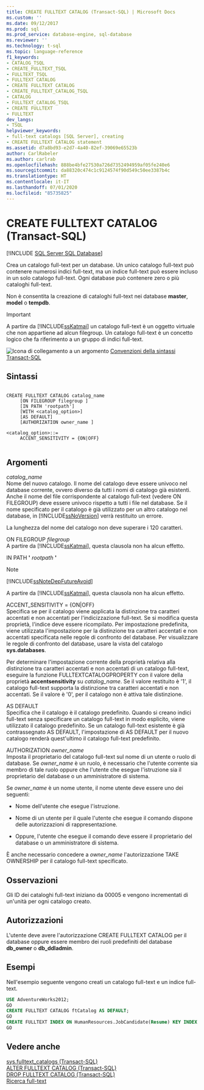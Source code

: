 ```yaml
---
title: CREATE FULLTEXT CATALOG (Transact-SQL) | Microsoft Docs
ms.custom: ''
ms.date: 09/12/2017
ms.prod: sql
ms.prod_service: database-engine, sql-database
ms.reviewer: ''
ms.technology: t-sql
ms.topic: language-reference
f1_keywords:
- CATALOG_TSQL
- CREATE_FULLTEXT_TSQL
- FULLTEXT_TSQL
- FULLTEXT CATALOG
- CREATE FULLTEXT CATALOG
- CREATE_FULLTEXT_CATALOG_TSQL
- CATALOG
- FULLTEXT_CATALOG_TSQL
- CREATE FULLTEXT
- FULLTEXT
dev_langs:
- TSQL
helpviewer_keywords:
- full-text catalogs [SQL Server], creating
- CREATE FULLTEXT CATALOG statement
ms.assetid: d7a8bd93-e2d7-4a40-82ef-39069e65523b
author: CarlRabeler
ms.author: carlrab
ms.openlocfilehash: 888be4bfe27530a726d7352494959af05fe240e6
ms.sourcegitcommit: da88320c474c1c9124574f90d549c50ee3387b4c
ms.translationtype: HT
ms.contentlocale: it-IT
ms.lasthandoff: 07/01/2020
ms.locfileid: "85735825"
---
```

# <a name="create-fulltext-catalog-transact-sql"></a>CREATE FULLTEXT CATALOG (Transact-SQL)
[!INCLUDE [SQL Server SQL Database](../../includes/applies-to-version/sql-asdb.md)]

  Crea un catalogo full-text per un database. Un unico catalogo full-text può contenere numerosi indici full-text, ma un indice full-text può essere incluso in un solo catalogo full-text. Ogni database può contenere zero o più cataloghi full-text.  
  
 Non è consentita la creazione di cataloghi full-text nei database **master**, **model** o **tempdb**.  
  
> [!IMPORTANT]  
>  A partire da [!INCLUDE[ssKatmai](../../includes/sskatmai-md.md)] un catalogo full-text è un oggetto virtuale che non appartiene ad alcun filegroup. Un catalogo full-text è un concetto logico che fa riferimento a un gruppo di indici full-text.  
  
 ![Icona di collegamento a un argomento](../../database-engine/configure-windows/media/topic-link.gif "Icona di collegamento a un argomento") [Convenzioni della sintassi Transact-SQL](../../t-sql/language-elements/transact-sql-syntax-conventions-transact-sql.md)  
  
## <a name="syntax"></a>Sintassi  
  
```syntaxsql
  
CREATE FULLTEXT CATALOG catalog_name  
     [ON FILEGROUP filegroup ]  
     [IN PATH 'rootpath']  
     [WITH <catalog_option>]  
     [AS DEFAULT]  
     [AUTHORIZATION owner_name ]  
  
<catalog_option>::=  
     ACCENT_SENSITIVITY = {ON|OFF}  
  
```  
  
## <a name="arguments"></a>Argomenti  
 *catalog_name*  
 Nome del nuovo catalogo. Il nome del catalogo deve essere univoco nel database corrente, ovvero diverso da tutti i nomi di catalogo già esistenti. Anche il nome del file corrispondente al catalogo full-text (vedere ON FILEGROUP) deve essere univoco rispetto a tutti i file nel database. Se il nome specificato per il catalogo è già utilizzato per un altro catalogo nel database, in [!INCLUDE[ssNoVersion](../../includes/ssnoversion-md.md)] verrà restituito un errore.  
  
 La lunghezza del nome del catalogo non deve superare i 120 caratteri.  
  
 ON FILEGROUP *filegroup*  
 A partire da [!INCLUDE[ssKatmai](../../includes/sskatmai-md.md)], questa clausola non ha alcun effetto.  
  
 IN PATH **'** _rootpath_ **'**  
 > [!NOTE]  
>  [!INCLUDE[ssNoteDepFutureAvoid](../../includes/ssnotedepfutureavoid-md.md)]  
  
 A partire da [!INCLUDE[ssKatmai](../../includes/sskatmai-md.md)], questa clausola non ha alcun effetto.  
  
 ACCENT_SENSITIVITY = {ON|OFF}  
 Specifica se per il catalogo viene applicata la distinzione tra caratteri accentati e non accentati per l'indicizzazione full-text. Se si modifica questa proprietà, l'indice deve essere ricompilato. Per impostazione predefinita, viene utilizzata l'impostazione per la distinzione tra caratteri accentati e non accentati specificata nelle regole di confronto del database. Per visualizzare le regole di confronto del database, usare la vista del catalogo **sys.databases**.  
  
 Per determinare l'impostazione corrente della proprietà relativa alla distinzione tra caratteri accentati e non accentati di un catalogo full-text, eseguire la funzione FULLTEXTCATALOGPROPERTY con il valore della proprietà **accentsensitivity** su *catalog_name*. Se il valore restituito è '1', il catalogo full-text supporta la distinzione tra caratteri accentati e non accentati. Se il valore è '0', per il catalogo non è attiva tale distinzione.  
  
 AS DEFAULT  
 Specifica che il catalogo è il catalogo predefinito. Quando si creano indici full-text senza specificare un catalogo full-text in modo esplicito, viene utilizzato il catalogo predefinito. Se un catalogo full-text esistente è già contrassegnato AS DEFAULT, l'impostazione di AS DEFAULT per il nuovo catalogo renderà quest'ultimo il catalogo full-text predefinito.  
  
 AUTHORIZATION *owner_name*  
 Imposta il proprietario del catalogo full-text sul nome di un utente o ruolo di database. Se *owner_name* è un ruolo, è necessario che l'utente corrente sia membro di tale ruolo oppure che l'utente che esegue l'istruzione sia il proprietario del database o un amministratore di sistema.  
  
 Se *owner_name* è un nome utente, il nome utente deve essere uno dei seguenti:  
  
-   Nome dell'utente che esegue l'istruzione.  
  
-   Nome di un utente per il quale l'utente che esegue il comando dispone delle autorizzazioni di rappresentazione.  
  
-   Oppure, l'utente che esegue il comando deve essere il proprietario del database o un amministratore di sistema.  
  
 È anche necessario concedere a *owner_name* l'autorizzazione TAKE OWNERSHIP per il catalogo full-text specificato.  
  
## <a name="remarks"></a>Osservazioni  
 Gli ID dei cataloghi full-text iniziano da 00005 e vengono incrementati di un'unità per ogni catalogo creato.  
  
## <a name="permissions"></a>Autorizzazioni  
 L'utente deve avere l'autorizzazione CREATE FULLTEXT CATALOG per il database oppure essere membro dei ruoli predefiniti del database **db_owner** o **db_ddladmin**.  
  
## <a name="examples"></a>Esempi  
 Nell'esempio seguente vengono creati un catalogo full-text e un indice full-text.  
  
```sql  
USE AdventureWorks2012;  
GO  
CREATE FULLTEXT CATALOG ftCatalog AS DEFAULT;  
GO  
CREATE FULLTEXT INDEX ON HumanResources.JobCandidate(Resume) KEY INDEX PK_JobCandidate_JobCandidateID;  
GO  
```  
  
## <a name="see-also"></a>Vedere anche  
 [sys.fulltext_catalogs &#40;Transact-SQL&#41;](../../relational-databases/system-catalog-views/sys-fulltext-catalogs-transact-sql.md)   
 [ALTER FULLTEXT CATALOG &#40;Transact-SQL&#41;](../../t-sql/statements/alter-fulltext-catalog-transact-sql.md)   
 [DROP FULLTEXT CATALOG &#40;Transact-SQL&#41;](../../t-sql/statements/drop-fulltext-catalog-transact-sql.md)   
 [Ricerca full-text](../../relational-databases/search/full-text-search.md)   
 
  
  
